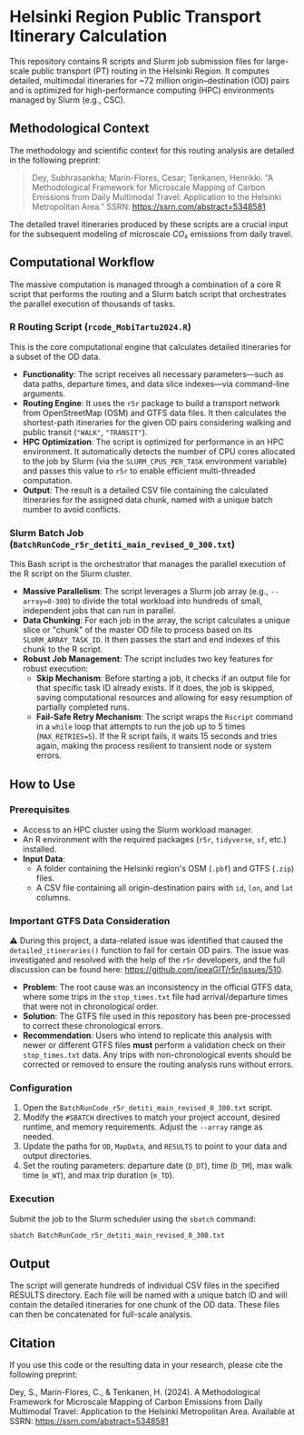 # Helsinki Region Public Transport Itinerary Calculation

This repository contains R scripts and Slurm job submission files for large-scale public transport (PT) routing in the Helsinki Region. It computes detailed, multimodal itineraries for ~72 million origin–destination (OD) pairs and is optimized for high-performance computing (HPC) environments managed by Slurm (e.g., CSC).

## Methodological Context

The methodology and scientific context for this routing analysis are detailed in the following preprint:

> Dey, Subhrasankha; Marín-Flores, Cesar; Tenkanen, Henrikki. “A Methodological Framework for Microscale Mapping of Carbon Emissions from Daily Multimodal Travel: Application to the Helsinki Metropolitan Area.” SSRN: <https://ssrn.com/abstract=5348581>

The detailed travel itineraries produced by these scripts are a crucial input for the subsequent modeling of microscale $CO₂$ emissions from daily travel.

## Computational Workflow

The massive computation is managed through a combination of a core R script that performs the routing and a Slurm batch script that orchestrates the parallel execution of thousands of tasks.

### R Routing Script (`rcode_MobiTartu2024.R`)

This is the core computational engine that calculates detailed itineraries for a subset of the OD data.

* **Functionality**: The script receives all necessary parameters—such as data paths, departure times, and data slice indexes—via command-line arguments.
* **Routing Engine**: It uses the `r5r` package to build a transport network from OpenStreetMap (OSM) and GTFS data files. It then calculates the shortest-path itineraries for the given OD pairs considering walking and public transit (`"WALK"`, `"TRANSIT"`).
* **HPC Optimization**: The script is optimized for performance in an HPC environment. It automatically detects the number of CPU cores allocated to the job by Slurm (via the `SLURM_CPUS_PER_TASK` environment variable) and passes this value to `r5r` to enable efficient multi-threaded computation.
* **Output**: The result is a detailed CSV file containing the calculated itineraries for the assigned data chunk, named with a unique batch number to avoid conflicts.

### Slurm Batch Job (`BatchRunCode_r5r_detiti_main_revised_0_300.txt`)

This Bash script is the orchestrator that manages the parallel execution of the R script on the Slurm cluster.

* **Massive Parallelism**: The script leverages a Slurm job array (e.g., `--array=0-300`) to divide the total workload into hundreds of small, independent jobs that can run in parallel.
* **Data Chunking**: For each job in the array, the script calculates a unique slice or "chunk" of the master OD file to process based on its `SLURM_ARRAY_TASK_ID`. It then passes the start and end indexes of this chunk to the R script.
* **Robust Job Management**: The script includes two key features for robust execution:
    * **Skip Mechanism**: Before starting a job, it checks if an output file for that specific task ID already exists. If it does, the job is skipped, saving computational resources and allowing for easy resumption of partially completed runs.
    * **Fail-Safe Retry Mechanism**: The script wraps the `Rscript` command in a `while` loop that attempts to run the job up to 5 times (`MAX_RETRIES=5`). If the R script fails, it waits 15 seconds and tries again, making the process resilient to transient node or system errors.

## How to Use

### Prerequisites

* Access to an HPC cluster using the Slurm workload manager.
* An R environment with the required packages (`r5r`, `tidyverse`, `sf`, etc.) installed.
* **Input Data**:
    * A folder containing the Helsinki region's OSM (`.pbf`) and GTFS (`.zip`) files.
    * A CSV file containing all origin-destination pairs with `id`, `lon`, and `lat` columns.

### Important GTFS Data Consideration

⚠️ During this project, a data-related issue was identified that caused the `detailed_itineraries()` function to fail for certain OD pairs. The issue was investigated and resolved with the help of the `r5r` developers, and the full discussion can be found here: <https://github.com/ipeaGIT/r5r/issues/510>.

* **Problem**: The root cause was an inconsistency in the official GTFS data, where some trips in the `stop_times.txt` file had arrival/departure times that were not in chronological order.
* **Solution**: The GTFS file used in this repository has been pre-processed to correct these chronological errors.
* **Recommendation**: Users who intend to replicate this analysis with newer or different GTFS files **must** perform a validation check on their `stop_times.txt` data. Any trips with non-chronological events should be corrected or removed to ensure the routing analysis runs without errors.

### Configuration

1.  Open the `BatchRunCode_r5r_detiti_main_revised_0_300.txt` script.
2.  Modify the `#SBATCH` directives to match your project account, desired runtime, and memory requirements. Adjust the `--array` range as needed.
3.  Update the paths for `OD`, `MapData`, and `RESULTS` to point to your data and output directories.
4.  Set the routing parameters: departure date (`D_DT`), time (`D_TM`), max walk time (`m_WT`), and max trip duration (`m_TD`).

### Execution

Submit the job to the Slurm scheduler using the `sbatch` command:

```bash
sbatch BatchRunCode_r5r_detiti_main_revised_0_300.txt
```

## Output
The script will generate hundreds of individual CSV files in the specified RESULTS directory. Each file will be named with a unique batch ID and will contain the detailed itineraries for one chunk of the OD data. These files can then be concatenated for full-scale analysis.

## Citation
If you use this code or the resulting data in your research, please cite the following preprint:

Dey, S., Marín-Flores, C., & Tenkanen, H. (2024). A Methodological Framework for Microscale Mapping of Carbon Emissions from Daily Multimodal Travel: Application to the Helsinki Metropolitan Area. Available at SSRN: https://ssrn.com/abstract=5348581

